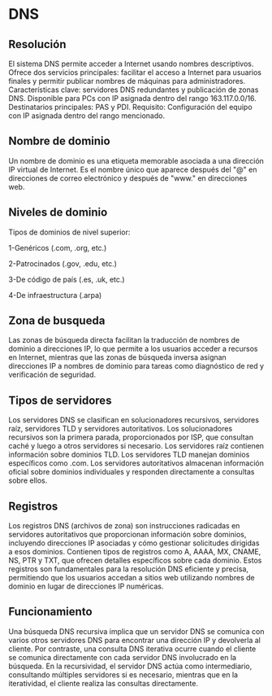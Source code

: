 # DNS## ResoluciónEl sistema DNS permite acceder a Internet usando nombres descriptivos. Ofrece dos servicios principales: facilitar el acceso a Internet para usuarios finales y permitir publicar nombres de máquinas para administradores. Características clave: servidores DNS redundantes y publicación de zonas DNS. Disponible para PCs con IP asignada dentro del rango 163.117.0.0/16. Destinatarios principales: PAS y PDI. Requisito: Configuración del equipo con IP asignada dentro del rango mencionado.## Nombre de dominioUn nombre de dominio es una etiqueta memorable asociada a una dirección IP virtual de Internet. Es el nombre único que aparece después del "@" en direcciones de correo electrónico y después de "www." en direcciones web.## Niveles de dominioTipos de dominios de nivel superior:1-Genéricos (.com, .org, etc.)2-Patrocinados (.gov, .edu, etc.)3-De código de país (.es, .uk, etc.)4-De infraestructura (.arpa)## Zona de busquedaLas zonas de búsqueda directa facilitan la traducción de nombres de dominio a direcciones IP, lo que permite a los usuarios acceder a recursos en Internet, mientras que las zonas de búsqueda inversa asignan direcciones IP a nombres de dominio para tareas como diagnóstico de red y verificación de seguridad. ## Tipos de servidoresLos servidores DNS se clasifican en solucionadores recursivos, servidores raíz, servidores TLD y servidores autoritativos. Los solucionadores recursivos son la primera parada, proporcionados por ISP, que consultan caché y luego a otros servidores si necesario. Los servidores raíz contienen información sobre dominios TLD. Los servidores TLD manejan dominios específicos como .com. Los servidores autoritativos almacenan información oficial sobre dominios individuales y responden directamente a consultas sobre ellos.## RegistrosLos registros DNS (archivos de zona) son instrucciones radicadas en servidores autoritativos que proporcionan información sobre dominios, incluyendo direcciones IP asociadas y cómo gestionar solicitudes dirigidas a esos dominios. Contienen tipos de registros como A, AAAA, MX, CNAME, NS, PTR y TXT, que ofrecen detalles específicos sobre cada dominio. Estos registros son fundamentales para la resolución DNS eficiente y precisa, permitiendo que los usuarios accedan a sitios web utilizando nombres de dominio en lugar de direcciones IP numéricas.## FuncionamientoUna búsqueda DNS recursiva implica que un servidor DNS se comunica con varios otros servidores DNS para encontrar una dirección IP y devolverla al cliente. Por contraste, una consulta DNS iterativa ocurre cuando el cliente se comunica directamente con cada servidor DNS involucrado en la búsqueda. En la recursividad, el servidor DNS actúa como intermediario, consultando múltiples servidores si es necesario, mientras que en la iteratividad, el cliente realiza las consultas directamente.